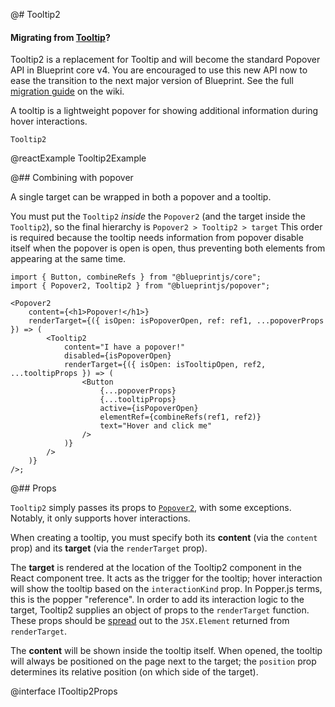 @# Tooltip2

<div class="@ns-callout @ns-intent-primary @ns-icon-info-sign">
    <h4 class="@ns-heading">

Migrating from [Tooltip](#core/components/tooltip)?

</h4>

Tooltip2 is a replacement for Tooltip and will become the standard Popover API in Blueprint core v4.
You are encouraged to use this new API now to ease the transition to the next major version of Blueprint.
See the full [migration guide](https://github.com/palantir/blueprint/wiki/Popover2-migration) on the wiki.

</div>

A tooltip is a lightweight popover for showing additional information during hover interactions.

`Tooltip2`

@reactExample Tooltip2Example

@## Combining with popover

A single target can be wrapped in both a popover and a tooltip.

You must put the `Tooltip2` _inside_ the `Popover2` (and the target inside the
`Tooltip2`), so the final hierarchy is `Popover2 > Tooltip2 > target` This order is
required because the tooltip needs information from popover disable itself when the
popover is open is open, thus preventing both elements from appearing at the same time.

```tsx
import { Button, combineRefs } from "@blueprintjs/core";
import { Popover2, Tooltip2 } from "@blueprintjs/popover";

<Popover2
    content={<h1>Popover!</h1>}
    renderTarget={({ isOpen: isPopoverOpen, ref: ref1, ...popoverProps }) => (
        <Tooltip2
            content="I have a popover!"
            disabled={isPopoverOpen}
            renderTarget={({ isOpen: isTooltipOpen, ref2, ...tooltipProps }) => (
                <Button
                    {...popoverProps}
                    {...tooltipProps}
                    active={isPopoverOpen}
                    elementRef={combineRefs(ref1, ref2)}
                    text="Hover and click me"
                />
            )}
        />
    )}
/>;
```

@## Props

`Tooltip2` simply passes its props to [`Popover2`](#popover2-package/popover2), with
some exceptions. Notably, it only supports hover interactions.

When creating a tooltip, you must specify both its **content** (via the `content` prop) and
its **target** (via the `renderTarget` prop).

The **target** is rendered at the location of the Tooltip2 component in the React component tree. It acts
as the trigger for the tooltip; hover interaction will show the tooltip based on the `interactionKind` prop.
In Popper.js terms, this is the popper "reference". In order to add its interaction logic to the target,
Tooltip2 supplies an object of props to the `renderTarget` function. These props should be
[spread](https://developer.mozilla.org/en-US/docs/Web/JavaScript/Reference/Operators/Spread_syntax#spread_in_object_literals)
out to the `JSX.Element` returned from `renderTarget`.

The **content** will be shown inside the tooltip itself. When opened, the tooltip will always be
positioned on the page next to the target; the `position` prop determines its relative position (on
which side of the target).

@interface ITooltip2Props
